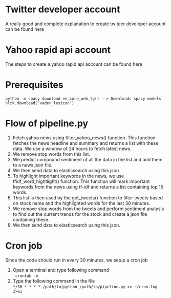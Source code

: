 # Twitter developer account
A really good and complete explanation to create twiteer developer account can be found here

# Yahoo rapid api account
The steps to create a yahoo rapid api account can be found here

# Prerequisites
```
python -m spacy download en_core_web_lg() --> Downloads spacy models 
nltk.download('vader_lexicon')
```

# Flow of pipeline.py
1) Fetch yahoo news using filter_yahoo_news() function. This function fetches the news headline and summary and returns a list with these data. We use a window of 24 hours to fetch latest news.
2) We remove stop words from this list.
3) We predict compound sentiment of all the data in the list and add them to a news.json file.
4) We then send data to elasticsearch using this json
5) To highlight important keywords in the news, we use tfidf_word_hightlight() function. This function will mark important keywords from the news using tf-idf and returns a list containing top 15 words.
6) This list is then used by the get_tweets() function to filter tweets based on stock name and the highlighted words for the last 30 minutes.
7) We remove stop words from the tweets and perform sentiment analysis to find out the current trends for the stock and create a json file containing these.
8) We then send data to elasticsearch using this json.

# Cron job
Since the code should run in every 30 minutes, we setup a cron job 
1) Open a terminal and type following command<br>
``` crontab -e```
2) Type the following command in the file<br>
```*/30 * * * * /path/to/python /path/to/pipeline.py >> ~/cron.log 2>&1 ```

